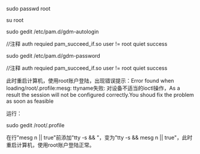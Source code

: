 sudo passwd root

su root



sudo gedit /etc/pam.d/gdm-autologin

//注释 auth requied pam_succeed_if.so user != root quiet success



sudo gedit /etc/pam.d/gdm-password

//注释 auth requied pam_succeed_if.so user != root quiet success



此时重启计算机，使用root账户登陆，出现错误提示：Error found when loading/root/.profile:mesg: ttyname失败: 对设备不适当的ioctl操作，As a result the session will not be configured correctly.You shoud fix the problem as soon as feasible

运行：

sudo gedit /root/.profile

在行"mesg n || true"前添加"tty -s && "，变为"tty -s && mesg n || true"，此时重启计算机，使用root账户登陆正常。

